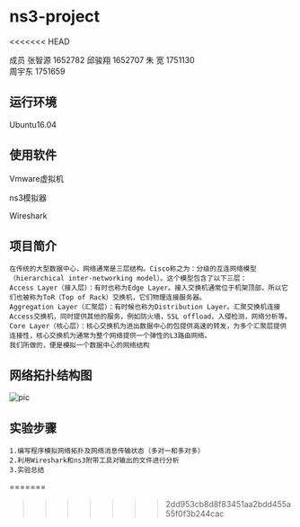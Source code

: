 # ns3-project
<<<<<<< HEAD

成员
张智源	1652782	
邱骏翔	1652707	
朱    宽     1751130	
周宇东	1751659

## 运行环境

Ubuntu16.04 

## 使用软件

Vmware虚拟机

ns3模拟器

Wireshark

## 项目简介
	在传统的大型数据中心，网络通常是三层结构。Cisco称之为：分级的互连网络模型（hierarchical inter-networking model）。这个模型包含了以下三层：
	Access Layer（接入层）：有时也称为Edge Layer。接入交换机通常位于机架顶部，所以它们也被称为ToR（Top of Rack）交换机，它们物理连接服务器。
	Aggregation Layer（汇聚层）：有时候也称为Distribution Layer。汇聚交换机连接Access交换机，同时提供其他的服务，例如防火墙，SSL offload，入侵检测，网络分析等。
	Core Layer（核心层）：核心交换机为进出数据中心的包提供高速的转发，为多个汇聚层提供连接性，核心交换机为通常为整个网络提供一个弹性的L3路由网络。
	我们所做的，便是模拟一个数据中心的网络结构

## 网络拓扑结构图

![pic](https://github.com/acdzh/ns3-project/blob/master/img/dc.png)

## 实验步骤

	1.编写程序模拟网络拓扑及网络消息传输状态（多对一和多对多）
	2.利用Wireshark和ns3附带工具对输出的文件进行分析
	3.实验总结
=======


>>>>>>> 2dd953cb8d8f83451aa2bdd455a55f0f3b244cac

